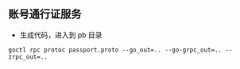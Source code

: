 ## 账号通行证服务
- 生成代码，进入到 pb 目录
```shell
goctl rpc protoc passport.proto --go_out=.. --go-grpc_out=.. --zrpc_out=..
```